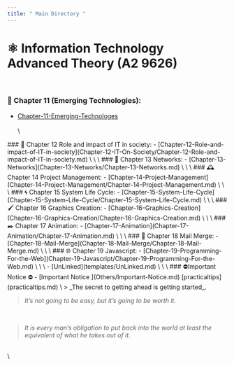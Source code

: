 ```yaml
---
title: " Main Directory "
---
```



# ⚛️ Information Technology Advanced Theory (A2 9626)
\
<tab>
### 📱 Chapter 11 (Emerging Technologies):
- [Chapter-11-Emerging-Technologes](Chapter-11-Emerging-Tech/Chapter-11-Emerging-Technologes.md)
\
\
\
<tab>
###  🤳 Chapter 12 Role and impact of IT in society:
- [Chapter-12-Role-and-impact-of-IT-in-society](Chapter-12-IT-On-Society/Chapter-12-Role-and-impact-of-IT-in-society.md)
\
\
\
<tab>
### 💽 Chapter 13 Networks:
- [Chapter-13-Networks](Chapter-13-Networks/Chapter-13-Networks.md)
\
\
\
<tab>
### 🕰️ Chapter 14 Project Management:
- [Chapter-14-Project-Management](Chapter-14-Project-Management/Chapter-14-Project-Management.md)
\
\
\
<tab>
###  🌀 Chapter 15 System Life Cycle:
- [Chapter-15-System-Life-Cycle](Chapter-15-System-Life-Cycle/Chapter-15-System-Life-Cycle.md)
\
\
\
<tab>
### 🖌️  Chapter 16 Graphics Creation:
- [Chapter-16-Graphics-Creation](Chapter-16-Graphics-Creation/Chapter-16-Graphics-Creation.md)
\
\
\
<tab>
 ### ✒️ Chapter 17 Animation:
- [Chapter-17-Animation](Chapter-17-Animation/Chapter-17-Animation.md)
\
\
\
<tab>
###  📧 Chapter 18 Mail Merge:
- [Chapter-18-Mail-Merge](Chapter-18-Mail-Merge/Chapter-18-Mail-Merge.md)
\
\
\
<tab>
### 🌐 Chapter 19 Javascript:
- [Chapter-19-Programming-For-the-Web](Chapter-19-Javascript/Chapter-19-Programming-For-the-Web.md)
\
\
\
<tab>
- [UnLinked](templates/UnLinked.md)
\
\
\
<tab>
### ⛔Important Notice ⛔
- [Important Notice ](Others/Important-Notice.md)
[practicaltips](practicaltips.md)
\
<tab>
> _The secret to getting ahead is getting started_.

<br>

>  _It’s not going to be easy, but it’s going to be worth it._

<br>
	
>  _It is every man’s obligation to put back into the world at least the equivalent of what he takes out of it._
<br>
\
<tab>